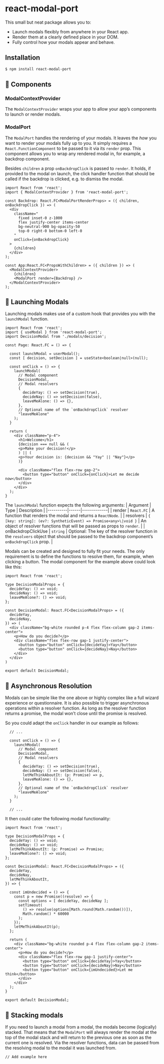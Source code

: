 # react-modal-port

This small but neat package allows you to:
* Launch modals flexibly from anywhere in your React app.
* Render them at a clearly defined place in your DOM.
* Fully control how your modals appear and behave.

## Installation

```bash
$ npm install react-modal-port
```

## 🧩 Components

### ModalContextProvider

The `ModalContextProvider` wraps your app to allow your app’s components to launch or render modals.

### ModalPort

The `ModalPort` handles the rendering of your modals. It leaves the *how* you want to render your modals fully up to you. It simply requires a `React.FunctionComponent` to be passed to it via its `render` prop. This component allows you to wrap any rendered modal in, for example, a backdrop component.

Besides `children` a prop `onBackdropClick` is passed to `render`. It holds, if provided to the modal on launch, the click handler function that should be called if the backdrop is clicked, e.g. to dismiss the modal.


```tsx
import React from 'react';
import { ModalContextProvider } from 'react-modal-port';

const Backdrop: React.FC<ModalPortRenderProps> = ({ children, onBackdropClick }) => (
  <div
    className="
      fixed inset-0 z-1000
      flex justify-center items-center
      bg-neutral-900 bg-opacity-50
      top-0 right-0 bottom-0 left-0
    "
    onClick={onBackdropClick}
  >
    {children}
  </div>
);

const App:React.FC<PropsWithChildren> = ({ children }) => (
  <ModalContextProvider>
    {children}
    <ModalPort render={Backdrop} />
  </ModalContextProvider>
);
```

## 🚀 Launching Modals

Launching modals makes use of a custom hook that provides you with the `launchModal` function.

```tsx
import React from 'react';
import { useModal } from 'react-modal-port';
import DecisionModal from './modals/decision';

const Page: React.FC = () => {

  const launchModal = userModal();
  const [ decision, setDecision ] = useState<boolean|null>(null);

  const onClick = () => {
    launchModal(
      // Modal component
      DecisionModal, 
      // Modal resolvers
      {
        decideYay: () => setDecision(true),
        decideNay: () => setDecision(false),
        leaveMeAlone: () => {},
      },
      // Optional name of the `onBackdropClick` resolver
      "leaveMeAlone"
    );
  }

  return (
    <div className="p-4">
      <h1>Welcome</h1>
      {decision === null && (
      <p>Make your decision!</p>
      ) || (
      <p>Your decision is: {decision && "Yay" || "Nay"}</p>
      )}
      
      <div className="flex flex-row gap-2">
        <button type="button" onClick={onClick}>Let me decide now</button>
      </div>
    </div>
  );
}

```
The `launchModal` function expects the following arguments:
| Argument | Type | Description |
|----------|------|-------------|
| render | `React.FC` | A function that renders the modal and returns a `ReactNode`. |
| resolvers | `{ [key: string]: (ev?: SyntheticEvent) => Promise<any>\|void }` | An object of resolver functions that will be passed as props to `render`. |
| onBackdropClickUse | `string` | Optional: The key of the resolver function in the `resolvers` object that should be passed to the backdrop component’s `onBackdropClick` prop. |

Modals can be created and designed to fully fit your needs. The only requirement is to define the functions to resolve them, for example, when clicking a button. The modal component for the example above could look like this:

```tsx
import React from 'react';

type DecisionModalProps = {
  decideYay: () => void;
  decideNay: () => void;
  leaveMeAlone?: () => void;
};

const DecisionModal: React.FC<DecisionModalProps> = ({
  decideYay,
  decideNay,
}) => (
  <div className="bg-white rounded p-4 flex flex-column gap-2 items-center">
    <p>How do you decide?</p>
    <div className="flex flex-row gap-1 justify-center">
      <button type="button" onClick={decideYay}>Yay</button>
      <button type="button" onClick={decideNay}>Nay</button>
    </div>
  </div>
)

export default DecisionModal;
```

## 🔂 Asynchronous Resolution

Modals can be simple like the one above or highly complex like a full wizard experience or questionnaire. It is also possible to trigger asynchronous operations within a resolver function. As long as the resolver function returns a promise, the modal won’t close until the promise is resolved.

So you could adapt the `onClick` handler in our example as follows:
```tsx
  // ...

  const onClick = () => {
    launchModal(
      // Modal component
      DecisionModal, 
      // Modal resolvers
      {
        decideYay: () => setDecision(true),
        decideNay: () => setDecision(false),
        letMeThinkAboutIt: (p: Promise) => p,
        leaveMeAlone: () => {},
      },
      // Optional name of the `onBackdropClick` resolver
      "leaveMeAlone"
    );
  }

  // ...
```

It then could cater the following modal functionality:


```tsx
import React from 'react';

type DecisionModalProps = {
  decideYay: () => void;
  decideNay: () => void;
  letMeThinkAboutIt: (p: Promise) => Promise;
  leaveMeAlone?: () => void;
};

const DecisionModal: React.FC<DecisionModalProps> = ({
  decideYay,
  decideNay,
  letMeThinkAboutIt,
}) => {

  const imUndecided = () => {
    const p = new Promise((resolve) => {
      const options = [ decideYay, decideNay ];
      setTimeout(
        () => resolve(options[Math.round(Math.random())]),
        Math.random() * 60000
      );
    });
    letMeThinkAboutIt(p);
  };

  return (
    <div className="bg-white rounded p-4 flex flex-column gap-2 items-center">
      <p>How do you decide?</p>
      <div className="flex flex-row gap-1 justify-center">
        <button type="button" onClick={decideYay}>Yay</button>
        <button type="button" onClick={decideNay}>Nay</button>
        <button type="button" onClick={imUndecided}>Let me think</button>
      </div>
    </div>
  );
}

export default DecisionModal;
```

## 🥞 Stacking modals

If you need to launch a modal from a modal, the modals become (logically) stacked. That means that the `ModalPort` will always render the modal at the top of the modal stack and will return to the previous one as soon as the current one is resolved. Via the resolver functions, data can be passed from the resolving modal to the modal it was launched from.

```tsx
// Add example here

```